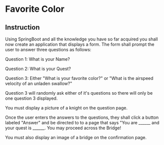 # Favorite Color

Instruction
-----------

Using  SpringBoot and all the knowledge you have so far acquired you shall now create an application that displays a form. The form shall prompt the user to answer three questions as follows:

Question 1: What is your Name?

Question 2: What is your Quest?

Question 3: Either "What is your favorite color?" or "What is the airspeed velocity of an unladen swallow?"

Question 3 will randomly ask either of it's questions so there will only be one question 3 displayed.

You must display a picture of a knight on the question page.

Once the user enters the answers to the questions, they shall click a button labeled "Answer" and be directed to to a page that says "You are ______ and your quest is ______. You may proceed across the Bridge!

You must also display an image of a bridge on the confirmation page.